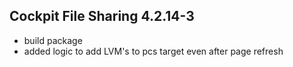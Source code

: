 ## Cockpit File Sharing 4.2.14-3

* build package
* added logic to add LVM's to pcs target even after page refresh